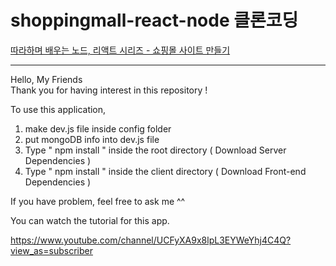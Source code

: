 # shoppingmall-react-node 클론코딩

[따라하며 배우는 노드, 리액트 시리즈 - 쇼핑몰 사이트 만들기](https://inf.run/8k4o)

-----------------------------------------------------------------------------------

Hello, My Friends  
Thank you for having interest in this repository ! 

To use this application, 

1. make dev.js file inside config folder 
2. put mongoDB info into dev.js file 
3. Type  " npm install " inside the root directory  ( Download Server Dependencies ) 
4. Type " npm install " inside the client directory ( Download Front-end Dependencies )


If you have problem, feel free to ask me ^^ 

You can watch the tutorial for this app.

https://www.youtube.com/channel/UCFyXA9x8lpL3EYWeYhj4C4Q?view_as=subscriber

